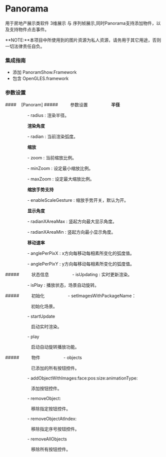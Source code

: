 Panorama
========

用于房地产展示类软件 3维展示 与 序列帧展示,同时Panorama支持添加物件，以及支持物件点击事件。

**NOTE:**本项目中所使用到的图片资源为私人资源，请务用于其它用途，否则一切法律责任自负。

### 集成指南
- 添加 PanoramShow.Framework
- 包含 OpenGLES.framework

### 参数设置
####&nbsp;&nbsp;&nbsp;&nbsp;[Panoram]
#####&nbsp;&nbsp;&nbsp;&nbsp;&nbsp;&nbsp;&nbsp;&nbsp;&nbsp;&nbsp;参数设置
&nbsp;&nbsp;&nbsp;&nbsp;&nbsp;&nbsp;&nbsp;&nbsp;&nbsp;&nbsp;&nbsp;&nbsp;&nbsp;&nbsp;&nbsp;&nbsp;&nbsp;&nbsp;**半径**<p />
&nbsp;&nbsp;&nbsp;&nbsp;&nbsp;&nbsp;&nbsp;&nbsp;&nbsp;&nbsp;&nbsp;&nbsp;&nbsp;&nbsp;&nbsp;&nbsp;&nbsp;&nbsp;- radius : 渲染半径。<p />

&nbsp;&nbsp;&nbsp;&nbsp;&nbsp;&nbsp;&nbsp;&nbsp;&nbsp;&nbsp;&nbsp;&nbsp;&nbsp;&nbsp;&nbsp;&nbsp;&nbsp;&nbsp;**渲染角度**<p />
&nbsp;&nbsp;&nbsp;&nbsp;&nbsp;&nbsp;&nbsp;&nbsp;&nbsp;&nbsp;&nbsp;&nbsp;&nbsp;&nbsp;&nbsp;&nbsp;&nbsp;&nbsp;- radian : 当前渲染弧度。<p />

&nbsp;&nbsp;&nbsp;&nbsp;&nbsp;&nbsp;&nbsp;&nbsp;&nbsp;&nbsp;&nbsp;&nbsp;&nbsp;&nbsp;&nbsp;&nbsp;&nbsp;&nbsp;**缩放**<p />
&nbsp;&nbsp;&nbsp;&nbsp;&nbsp;&nbsp;&nbsp;&nbsp;&nbsp;&nbsp;&nbsp;&nbsp;&nbsp;&nbsp;&nbsp;&nbsp;&nbsp;&nbsp;- zoom : 当前缩放比例。<p />
&nbsp;&nbsp;&nbsp;&nbsp;&nbsp;&nbsp;&nbsp;&nbsp;&nbsp;&nbsp;&nbsp;&nbsp;&nbsp;&nbsp;&nbsp;&nbsp;&nbsp;&nbsp;- minZoom : 设定最小缩放比例。<p />
&nbsp;&nbsp;&nbsp;&nbsp;&nbsp;&nbsp;&nbsp;&nbsp;&nbsp;&nbsp;&nbsp;&nbsp;&nbsp;&nbsp;&nbsp;&nbsp;&nbsp;&nbsp;- maxZoom : 设定最大缩放比例。<p />

&nbsp;&nbsp;&nbsp;&nbsp;&nbsp;&nbsp;&nbsp;&nbsp;&nbsp;&nbsp;&nbsp;&nbsp;&nbsp;&nbsp;&nbsp;&nbsp;&nbsp;&nbsp;**缩放手势支持**<p />
&nbsp;&nbsp;&nbsp;&nbsp;&nbsp;&nbsp;&nbsp;&nbsp;&nbsp;&nbsp;&nbsp;&nbsp;&nbsp;&nbsp;&nbsp;&nbsp;&nbsp;&nbsp;- enableScaleGesture : 缩放手势开关，默认为开。<p />

&nbsp;&nbsp;&nbsp;&nbsp;&nbsp;&nbsp;&nbsp;&nbsp;&nbsp;&nbsp;&nbsp;&nbsp;&nbsp;&nbsp;&nbsp;&nbsp;&nbsp;&nbsp;**显示角度**<p />
&nbsp;&nbsp;&nbsp;&nbsp;&nbsp;&nbsp;&nbsp;&nbsp;&nbsp;&nbsp;&nbsp;&nbsp;&nbsp;&nbsp;&nbsp;&nbsp;&nbsp;&nbsp;- radianXAreaMax : 竖起方向最大显示角度。<p />
&nbsp;&nbsp;&nbsp;&nbsp;&nbsp;&nbsp;&nbsp;&nbsp;&nbsp;&nbsp;&nbsp;&nbsp;&nbsp;&nbsp;&nbsp;&nbsp;&nbsp;&nbsp;- radianXAreaMin : 竖起方向最小显示角度。<p />

&nbsp;&nbsp;&nbsp;&nbsp;&nbsp;&nbsp;&nbsp;&nbsp;&nbsp;&nbsp;&nbsp;&nbsp;&nbsp;&nbsp;&nbsp;&nbsp;&nbsp;&nbsp;**移动速率**<p />
&nbsp;&nbsp;&nbsp;&nbsp;&nbsp;&nbsp;&nbsp;&nbsp;&nbsp;&nbsp;&nbsp;&nbsp;&nbsp;&nbsp;&nbsp;&nbsp;&nbsp;&nbsp;- anglePerPixX : x方向每移动每相素所变化的弧度值。<p />
&nbsp;&nbsp;&nbsp;&nbsp;&nbsp;&nbsp;&nbsp;&nbsp;&nbsp;&nbsp;&nbsp;&nbsp;&nbsp;&nbsp;&nbsp;&nbsp;&nbsp;&nbsp;- anglePerPixY : y方向每移动每相素所变化的弧度值。<p />

#####&nbsp;&nbsp;&nbsp;&nbsp;&nbsp;&nbsp;&nbsp;&nbsp;&nbsp;&nbsp;状态信息
&nbsp;&nbsp;&nbsp;&nbsp;&nbsp;&nbsp;&nbsp;&nbsp;&nbsp;&nbsp;&nbsp;&nbsp;&nbsp;&nbsp;&nbsp;&nbsp;&nbsp;&nbsp;- isUpdating : 实时更新渲染。<p />
&nbsp;&nbsp;&nbsp;&nbsp;&nbsp;&nbsp;&nbsp;&nbsp;&nbsp;&nbsp;&nbsp;&nbsp;&nbsp;&nbsp;&nbsp;&nbsp;&nbsp;&nbsp;- isPlay : 播放状态，场景自动旋转。<p />
#####&nbsp;&nbsp;&nbsp;&nbsp;&nbsp;&nbsp;&nbsp;&nbsp;&nbsp;&nbsp;初始化
&nbsp;&nbsp;&nbsp;&nbsp;&nbsp;&nbsp;&nbsp;&nbsp;&nbsp;&nbsp;&nbsp;&nbsp;&nbsp;&nbsp;&nbsp;&nbsp;&nbsp;&nbsp;- setImagesWithPackageName：<p />
&nbsp;&nbsp;&nbsp;&nbsp;&nbsp;&nbsp;&nbsp;&nbsp;&nbsp;&nbsp;&nbsp;&nbsp;&nbsp;&nbsp;&nbsp;&nbsp;&nbsp;&nbsp;&nbsp;&nbsp;&nbsp;初始化场景。<p />
&nbsp;&nbsp;&nbsp;&nbsp;&nbsp;&nbsp;&nbsp;&nbsp;&nbsp;&nbsp;&nbsp;&nbsp;&nbsp;&nbsp;&nbsp;&nbsp;&nbsp;&nbsp;- startUpdate<p />
&nbsp;&nbsp;&nbsp;&nbsp;&nbsp;&nbsp;&nbsp;&nbsp;&nbsp;&nbsp;&nbsp;&nbsp;&nbsp;&nbsp;&nbsp;&nbsp;&nbsp;&nbsp;&nbsp;&nbsp;&nbsp;启动实时渲染。<p />
&nbsp;&nbsp;&nbsp;&nbsp;&nbsp;&nbsp;&nbsp;&nbsp;&nbsp;&nbsp;&nbsp;&nbsp;&nbsp;&nbsp;&nbsp;&nbsp;&nbsp;&nbsp;- play<p />
&nbsp;&nbsp;&nbsp;&nbsp;&nbsp;&nbsp;&nbsp;&nbsp;&nbsp;&nbsp;&nbsp;&nbsp;&nbsp;&nbsp;&nbsp;&nbsp;&nbsp;&nbsp;&nbsp;&nbsp;&nbsp;启动自动旋转播放功能。<p />
#####&nbsp;&nbsp;&nbsp;&nbsp;&nbsp;&nbsp;&nbsp;&nbsp;&nbsp;&nbsp;物件
&nbsp;&nbsp;&nbsp;&nbsp;&nbsp;&nbsp;&nbsp;&nbsp;&nbsp;&nbsp;&nbsp;&nbsp;&nbsp;&nbsp;&nbsp;&nbsp;&nbsp;&nbsp;- objects<p />
&nbsp;&nbsp;&nbsp;&nbsp;&nbsp;&nbsp;&nbsp;&nbsp;&nbsp;&nbsp;&nbsp;&nbsp;&nbsp;&nbsp;&nbsp;&nbsp;&nbsp;&nbsp;&nbsp;&nbsp;&nbsp;已添加的所有按钮控件。<p />
&nbsp;&nbsp;&nbsp;&nbsp;&nbsp;&nbsp;&nbsp;&nbsp;&nbsp;&nbsp;&nbsp;&nbsp;&nbsp;&nbsp;&nbsp;&nbsp;&nbsp;&nbsp;- addObjectWithImages:face:pos:size:animationType:<p />
&nbsp;&nbsp;&nbsp;&nbsp;&nbsp;&nbsp;&nbsp;&nbsp;&nbsp;&nbsp;&nbsp;&nbsp;&nbsp;&nbsp;&nbsp;&nbsp;&nbsp;&nbsp;&nbsp;&nbsp;&nbsp;添加按钮控件。<p />
&nbsp;&nbsp;&nbsp;&nbsp;&nbsp;&nbsp;&nbsp;&nbsp;&nbsp;&nbsp;&nbsp;&nbsp;&nbsp;&nbsp;&nbsp;&nbsp;&nbsp;&nbsp;- removeObject:<p />
&nbsp;&nbsp;&nbsp;&nbsp;&nbsp;&nbsp;&nbsp;&nbsp;&nbsp;&nbsp;&nbsp;&nbsp;&nbsp;&nbsp;&nbsp;&nbsp;&nbsp;&nbsp;&nbsp;&nbsp;&nbsp;移除指定按钮控件。<p />
&nbsp;&nbsp;&nbsp;&nbsp;&nbsp;&nbsp;&nbsp;&nbsp;&nbsp;&nbsp;&nbsp;&nbsp;&nbsp;&nbsp;&nbsp;&nbsp;&nbsp;&nbsp;- removeObjectAtIndex:<p />
&nbsp;&nbsp;&nbsp;&nbsp;&nbsp;&nbsp;&nbsp;&nbsp;&nbsp;&nbsp;&nbsp;&nbsp;&nbsp;&nbsp;&nbsp;&nbsp;&nbsp;&nbsp;&nbsp;&nbsp;&nbsp;移除指定序号按钮控件。<p />
&nbsp;&nbsp;&nbsp;&nbsp;&nbsp;&nbsp;&nbsp;&nbsp;&nbsp;&nbsp;&nbsp;&nbsp;&nbsp;&nbsp;&nbsp;&nbsp;&nbsp;&nbsp;- removeAllObjects<p />
&nbsp;&nbsp;&nbsp;&nbsp;&nbsp;&nbsp;&nbsp;&nbsp;&nbsp;&nbsp;&nbsp;&nbsp;&nbsp;&nbsp;&nbsp;&nbsp;&nbsp;&nbsp;&nbsp;&nbsp;&nbsp;移除所有按钮控件。<p />



